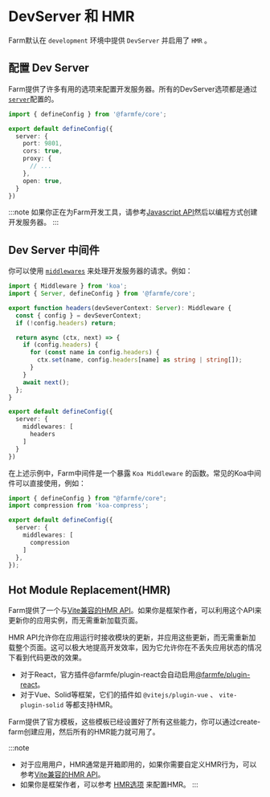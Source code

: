# DevServer 和 HMR
Farm默认在 `development` 环境中提供 `DevServer` 并启用了 `HMR` 。

## 配置 Dev Server
Farm提供了许多有用的选项来配置开发服务器。所有的DevServer选项都是通过[`server`](/zh/docs/config/dev-server)配置的。

```ts
import { defineConfig } from '@farmfe/core';

export default defineConfig({
  server: {
    port: 9801,
    cors: true,
    proxy: {
      // ...
    },
    open: true,
  }
})
```

:::note
如果你正在为Farm开发工具，请参考[Javascript API](/zh/docs/api/javascript-api)然后以编程方式创建开发服务器。
:::

## Dev Server 中间件
你可以使用 [`middlewares`](/zh/docs/config/dev-server#middlewares) 来处理开发服务器的请求。例如：

```ts title="farm.config.ts"
import { Middleware } from 'koa';
import { Server, defineConfig } from '@farmfe/core';

export function headers(devSeverContext: Server): Middleware {
  const { config } = devSeverContext;
  if (!config.headers) return;

  return async (ctx, next) => {
    if (config.headers) {
      for (const name in config.headers) {
        ctx.set(name, config.headers[name] as string | string[]);
      }
    }
    await next();
  };
}

export default defineConfig({
  server: {
    middlewares: [
      headers
    ]
  }
})
```

在上述示例中，Farm中间件是一个暴露 `Koa Middleware` 的函数。常见的Koa中间件可以直接使用，例如：

```ts {2,7}
import { defineConfig } from "@farmfe/core";
import compression from 'koa-compress';

export default defineConfig({
  server: {
    middlewares: [
      compression
    ]
  },
});
```

## Hot Module Replacement(HMR)
Farm提供了一个与[Vite兼容的HMR API](/zh/docs/api/hmr-api)。如果你是框架作者，可以利用这个API来更新你的应用实例，而无需重新加载页面。

HMR API允许你在应用运行时接收模块的更新，并应用这些更新，而无需重新加载整个页面。这可以极大地提高开发效率，因为它允许你在不丢失应用状态的情况下看到代码更改的效果。

* 对于React，官方插件@farmfe/plugin-react会自动启用[@farmfe/plugin-react](/zh/docs/plugins/official-plugins/react)。
* 对于Vue、Solid等框架，它们的插件如 `@vitejs/plugin-vue` 、 `vite-plugin-solid` 等都支持HMR。

Farm提供了官方模板，这些模板已经设置好了所有这些能力，你可以通过create-farm创建应用，然后所有的HMR能力就可用了。

:::note
* 对于应用用户，HMR通常是开箱即用的，如果你需要自定义HMR行为，可以参考[Vite兼容的HMR API](/zh/docs/api/hmr-api)。
* 如果你是框架作者，可以参考 [HMR选项](/zh/docs/config/dev-server#hmr) 来配置HMR。
:::
